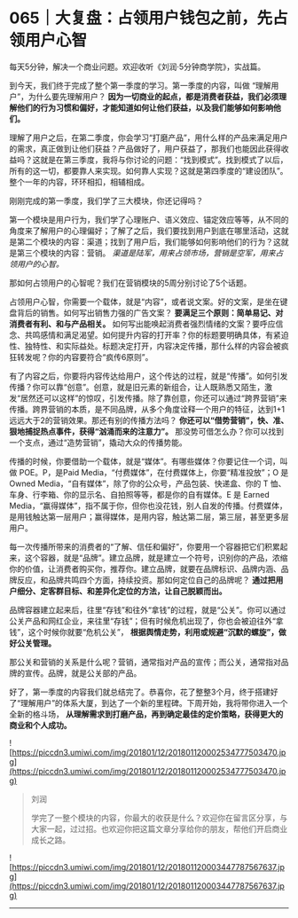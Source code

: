 # 065｜大复盘：占领用户钱包之前，先占领用户心智

每天5分钟，解决一个商业问题。欢迎收听《刘润·5分钟商学院》，实战篇。

到今天，我们终于完成了整个第一季度的学习。第一季度的内容，叫做 “理解用户”，为什么要先理解用户？ **因为一切商业的起点，都是消费者获益，我们必须理解他们的行为习惯和偏好，才能知道如何让他们获益，以及我们能够如何影响他们。**

理解了用户之后，在第二季度，你会学习“打磨产品”，用什么样的产品来满足用户的需求，真正做到让他们获益？产品做好了，用户获益了，那我们也能因此获得收益吗？这就是在第三季度，我将与你讨论的问题：“找到模式”。找到模式了以后，所有的这一切，都要靠人来实现。如何靠人实现？这就是第四季度的“建设团队”。整个一年的内容，环环相扣，相辅相成。

刚刚完成的第一季度，我们学了三大模块，你还记得吗？

第一个模块是用户行为，我们学了心理账户、语义效应、锚定效应等等，从不同的角度来了解用户的心理偏好；了解了之后，我们要找到用户到底在哪里活动，这就是第二个模块的内容：渠道；找到了用户后，我们能够如何影响他们的行为？这就是第三个模块的内容：营销。 *渠道是陆军，用来占领市场，营销是空军，用来占领用户的心智。*

那如何占领用户的心智呢？我们在营销模块的5周分别讨论了5个话题。

占领用户心智，你需要一个载体，就是“内容”，或者说文案。好的文案，是坐在键盘背后的销售。如何写出销售力强的广告文案？ **要满足三个原则：简单易记、对消费者有利、和与产品相关。** 如何写出能唤起消费者强烈情绪的文案？要呼应信念、共鸣感情和满足渴望。如何提升内容的打开率？你的标题要明确具体，有紧迫性、独特性、和实际益处。标题决定打开，内容决定传播，那什么样的内容会被疯狂转发呢？你的内容要符合“疯传6原则”。

有了内容之后，你要将内容传达给用户，这个传达的过程，就是“传播”。如何引发传播？你可以靠“创意”。创意，就是旧元素的新组合，让人既熟悉又陌生，激发“居然还可以这样”的惊叹，引发传播。除了靠创意，你还可以通过“跨界营销”来传播。跨界营销的本质，是不同品牌，从多个角度诠释一个用户的特征，达到1+1远远大于2的营销效果。那还有别的传播方法吗？ **你还可以“借势营销”，快、准、狠地捕捉热点事件，获得“汹涌而来的注意力”。** 那没势可借怎么办？你可以找到一个支点，通过“造势营销”，撬动大众的传播势能。

传播的时候，你要借助一个载体，就是“媒体”。有哪些媒体？你要记住一个词，叫做 POE。P，是Paid Media，“付费媒体”，在付费媒体上，你要“精准投放”；O 是 Owned Media，“自有媒体”，除了你的公众号，产品包装、快递盒、你的 T 恤、车身、行李箱、你的显示名、自拍照等等，都是你的自有媒体。E 是 Earned Media，“赢得媒体”，指不属于你，但你也没花钱，别人自发的传播。付费媒体，是用钱触达第一层用户；赢得媒体，是用内容，触达第二层，第三层，甚至更多层用户。

每一次传播所带来的消费者的“了解、信任和偏好”，你要用一个容器把它们积累起来，这个容器，就是“品牌”。建立品牌，就是建立一个符号，识别你的产品，浓缩你的价值，让消费者购买你，推荐你。建立品牌，就要在品牌标识、品牌内涵、品牌反应，和品牌共鸣四个方面，持续投资。那如何定位自己的品牌呢？ **通过把用户细分、定客群目标、和差异化定位的方法，让自己脱颖而出。**

品牌容器建立起来后，往里“存钱”和往外“拿钱”的过程，就是“公关”。你可以通过公关产品和网红企业，来往里“存钱”；但有时候危机出现了，你也会被迫往外“拿钱”，这个时候你就要“危机公关”， **根据舆情走势，利用或规避“沉默的螺旋”，做好公关管理。**

那公关和营销的关系是什么呢？营销，通常指对产品的宣传；而公关，通常指对品牌的宣传。品牌，就是公关部的产品。

好了，第一季度的内容我们就总结完了。恭喜你，花了整整3个月，终于搭建好了“理解用户”的体系大厦，到达了一个新的里程碑。下周开始，我将带你进入一个全新的格斗场， **从理解需求到打磨产品，再到确定最佳的定价策略，获得更大的商业和个人成功。**

![https://piccdn3.umiwi.com/img/201801/12/201801120002534777503470.jpg](https://piccdn3.umiwi.com/img/201801/12/201801120002534777503470.jpg)

> 刘润
> 
> 学完了一整个模块的内容，你最大的收获是什么？欢迎你在留言区分享，与大家一起，过过招。也欢迎你把这篇文章分享给你的朋友，帮他们开启商业成长之路。

![https://piccdn3.umiwi.com/img/201801/12/201801120003447787567637.jpg](https://piccdn3.umiwi.com/img/201801/12/201801120003447787567637.jpg)

---
